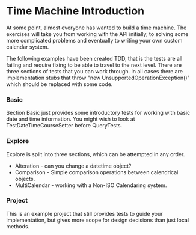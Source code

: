 Time Machine Introduction
=========================

At some point, almost everyone has wanted to build a time machine. The exercises will take you from working with the
API initially, to solving some more complicated problems and eventually to writing your own custom calendar system.

The following examples have been created TDD, that is the tests are all failing and require fixing to be able to 
travel to the next level.  There are three sections of tests that you can work through.  In all cases there are
implementation stubs that throw "new UnsupportedOperationException()" which should be replaced with some code.

### Basic
Section Basic just provides some introductory tests for working with basic date and time information.
You might wish to look at TestDateTimeCourseSetter before QueryTests.

### Explore
Explore is split into three sections, which can be attempted in any order.
* Alteration - can you change a datetime object?
* Comparison - Simple comparison operations between calendrical objects.
* MultiCalendar - working with a Non-ISO Calendaring system.

### Project
This is an example project that still provides tests to guide your implementation, 
but gives more scope for design decisions than just local methods.
